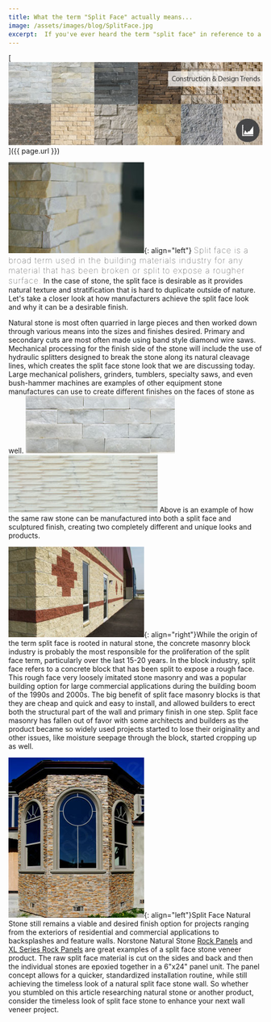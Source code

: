```yaml
---
title: What the term "Split Face" actually means...
image: /assets/images/blog/SplitFace.jpg
excerpt:  If you've ever heard the term "split face" in reference to a building material and weren't quite sure what that meant - you're not alone! This is maybe one of the broadest and most over-used terms in the stone industry and can be used to describe almost any product with a natural, unprocessed finish. Today's blog discusses more about what split face means throughout the industry, how split face products are made, and why they might be a good fit for your next project!
---
```


[![](/assets/images/blog/SplitFace.jpg)]({{ page.url }})

![](/assets/images/blog/Split-Face-Stone---Ivory.jpg){: align="left"} <span style="font-size:16px;font-weight:lighter;letter-spacing:1px">Split face is a broad term used in the building materials industry for any material that has been broken or split to expose a rougher surface.</span> In the case of stone, the split face is desirable as it provides natural texture and stratification that is hard to duplicate outside of nature. Let's take a closer look at how manufacturers achieve the split face look and why it can be a desirable finish.

Natural stone is most often quarried in large pieces and then worked down through various means into the sizes and finishes desired. Primary and secondary cuts are most often made using band style diamond wire saws. Mechanical processing for the finish side of the stone will include the use of hydraulic splitters designed to break the stone along its natural cleavage lines, which creates the split face stone look that we are discussing today. Large mechanical polishers, grinders, tumblers, specialty saws, and even bush-hammer machines are examples of other equipment stone manufactures can use to create different finishes on the faces of stone as well.
![](/assets/images/blog/Split-Face-Stone---White-Rock-Panel.jpg)![](/assets/images/blog/Split-Face-Stone---White-Sculptured.jpg)
Above is an example of how the same raw stone can be manufactured into both a split face and sculptured finish, creating two completely different and unique looks and products.

![](/assets/images/blog/Split-Face-Masonry-Block.jpg){: align="right"}While the origin of the term split face is rooted in natural stone, the concrete masonry block industry is probably the most responsible for the proliferation of the split face term, particularly over the last 15-20 years. In the block industry, split face refers to a concrete block that has been split to expose a rough face. This rough face very loosely imitated stone masonry and was a popular building option for large commercial applications during the building boom of the 1990s and 2000s. The big benefit of split face masonry blocks is that they are cheap and quick and easy to install, and allowed builders to erect both the structural part of the wall and primary finish in one step. Split face masonry has fallen out of favor with some architects and builders as the product became so widely used projects started to lose their originality and other issues, like moisture seepage through the block, started cropping up as well.

![](/assets/images/blog/Split-Face-Stone---Ochre-House.jpg){: align="left"}Split Face Natural Stone still remains a viable and desired finish option for projects ranging from the exteriors of residential and commercial applications to backsplashes and feature walls. Norstone Natural Stone [Rock Panels](/products/stacked-stone-cladding/) and [XL Series Rock Panels](/products/thin-stone-veneer-panels/) are great examples of a split face stone veneer product. The raw split face material is cut on the sides and back and then the individual stones are epoxied together in a 6"x24" panel unit. The panel concept allows for a quicker, standardized installation routine, while still achieving the timeless look of a natural split face stone wall. So whether you stumbled on this article researching natural stone or another product, consider the timeless look of split face stone to enhance your next wall veneer project.
